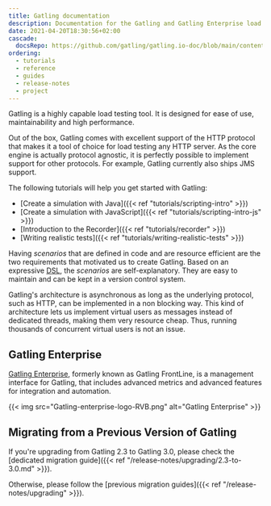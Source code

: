 ```yaml
---
title: Gatling documentation
description: Documentation for the Gatling and Gatling Enterprise load testing tools.
date: 2021-04-20T18:30:56+02:00
cascade:
  docsRepo: https://github.com/gatling/gatling.io-doc/blob/main/content
ordering:
  - tutorials
  - reference
  - guides
  - release-notes
  - project
---
```


Gatling is a highly capable load testing tool.
It is designed for ease of use, maintainability and high performance.

Out of the box, Gatling comes with excellent support of the HTTP protocol that makes it a tool of choice for load testing any HTTP server.
As the core engine is actually protocol agnostic, it is perfectly possible to implement support for other protocols.
For example, Gatling currently also ships JMS support.

The following tutorials will help you get started with Gatling:  

- [Create a simulation with Java]({{< ref "tutorials/scripting-intro" >}})  
- [Create a simulation with JavaScript]({{< ref "tutorials/scripting-intro-js" >}}) 
- [Introduction to the Recorder]({{< ref "tutorials/recorder" >}})  
- [Writing realistic tests]({{< ref "tutorials/writing-realistic-tests" >}})  

Having *scenarios* that are defined in code and are resource efficient are the two requirements that motivated us to create Gatling. Based on an expressive [DSL](http://en.wikipedia.org/wiki/Domain-specific_language), the *scenarios* are self-explanatory. They are easy to maintain and can be kept in a version control system.

Gatling's architecture is asynchronous as long as the underlying protocol, such as HTTP, can be implemented in a non blocking way. This kind of architecture lets us implement virtual users as messages instead of dedicated threads, making them very resource cheap. Thus, running thousands of concurrent virtual users is not an issue.

## Gatling Enterprise

[Gatling Enterprise](https://gatling.io/enterprise/), formerly known as Gatling FrontLine, is a management interface for Gatling, that includes advanced metrics and advanced features for integration and automation.

{{< img src="Gatling-enterprise-logo-RVB.png" alt="Gatling Enterprise" >}}

## Migrating from a Previous Version of Gatling

If you're upgrading from Gatling 2.3 to Gatling 3.0, please check the [dedicated migration guide]({{< ref "/release-notes/upgrading/2.3-to-3.0.md" >}}).

Otherwise, please follow the [previous migration guides]({{< ref "/release-notes/upgrading" >}}).
